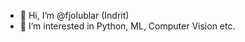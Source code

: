 - 👋 Hi, I’m @fjolublar (Indrit)
- 👀 I’m interested in Python, ML, Computer Vision etc.

<!---
fjolublar/fjolublar is a ✨ special ✨ repository because its `README.md` (this file) appears on your GitHub profile.
You can click the Preview link to take a look at your changes.
--->
